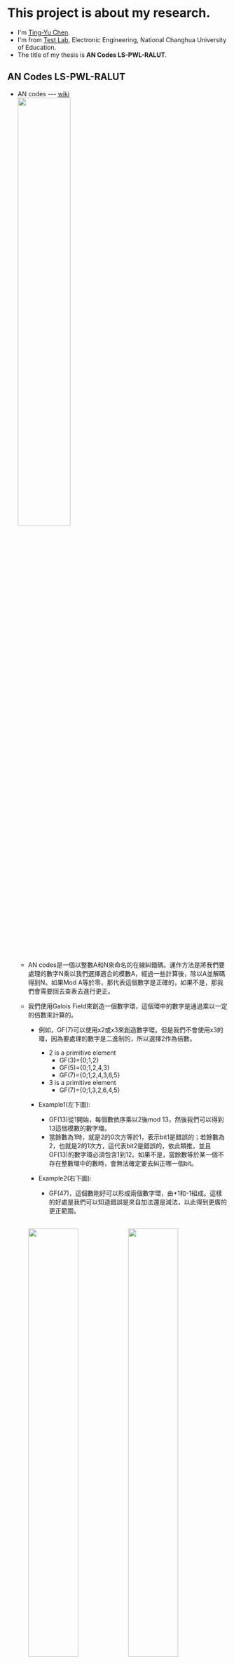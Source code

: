 ﻿# This project is about my research.
* I'm [Ting-Yu Chen](https://github.com/Wilhelmine21/Wilhelmine21). 
* I'm from [Test Lab](http://testlab.ncue.edu.tw/tch/), Electronic Engineering, National Changhua University of Education.
* The title of my thesis is **AN Codes LS-PWL-RALUT**.

## AN Codes LS-PWL-RALUT
* AN codes --- [wiki](https://en.wikipedia.org/wiki/AN_codes)</br>
	<img src="./img/Pasted image 20220413215340.png" width="50%" height="50%"/></br>
	* AN codes是一個以整數A和N來命名的在線糾錯碼。運作方法是將我們要處理的數字N乘以我們選擇適合的模數A，經過一些計算後，除以A並解碼得到N。如果Mod A等於零，那代表這個數字是正確的，如果不是，那我們會需要回去查表去進行更正。
	* 我們使用Galois Field來創造一個數字環，這個環中的數字是通過乘以一定的倍數來計算的。
		* 例如，GF(7)可以使用x2或x3來創造數字環。但是我們不會使用x3的環，因為要處理的數字是二進制的，所以選擇2作為倍數。
			* 2 is a primitive element
				* GF(3)={0;1,2}
				* GF(5)={0;1,2,4,3}
				* GF(7)={0;1,2,4,3,6,5}
			* 3 is a primitive element
				* GF(7)={0;1,3,2,6,4,5}</br>
		
		* Example1(左下圖):
			* GF(13)從1開始，每個數依序乘以2後mod 13，然後我們可以得到13這個模數的數字環。
			* 當餘數為1時，就是2的0次方等於1，表示bit1是錯誤的；若餘數為2，也就是2的1次方，這代表bit2是錯誤的，依此類推，並且GF(13)的數字環必須包含1到12。如果不是，當餘數等於某一個不存在整數環中的數時，會無法確定要去糾正哪一個bit。
		
		* Example2(右下圖): 
			* GF(47)，這個數剛好可以形成兩個數字環，由+1和-1組成。這樣的好處是我們可以知道錯誤是來自加法還是減法，以此得到更廣的更正範圍。
					
		</br><img src="./img/Pasted image 20220413222224.png" width="50%" height="50%"/><img src="./img/Pasted image 20220413222328.png" width="50%" height="50%"/></br>
	* 為什麼我們使用AN codes而不是Hamming codes呢?
		* 因為漢明碼經過計算後，它的檢查位會被破壞，進而無法繼續具有更正錯誤的能力，而AN codes它可以經過計算後，依然具有更正錯誤的能力。
	* **4 Error Model**
		* 為了能夠有更好的更正效果，我們針對以下四種情況分別進行定義錯誤模型。
		* 1. **已知錯誤方向(Unidirectional)之完全非對稱模型**
			* 針對情況是事先已知錯誤會從1變0(Uni HL)或是從0變1(Uni LH)，此時模數A所對應的餘數環為單環，如下表。
			
				|Bit |11 |10 |9 |8 |7|6 |5 |4 |3 |2 |1 |0 |
				|:----:|:----:|:----:|:----:|:----:|:----:|:----:|:----:|:----:|:----:|:----:|:----:|:----:|
				|R+ |7 |10 |5 |9 |11 |12 |6 |3 |8 |4 |2 |1 |
				|R- |5 |3 |8 |4 |2 |1 |7 |10 |5 |9 |11 |12 |
			
			* 假設模數A為n 位元，可更正(n-1)位元的數字。以模數A=13為例，它可更正的位元數為12(包含模數A本身)，可更正的範圍是0到255的數(不含模數A)。
			* 由於已知錯誤方向，所以對應的餘數只有R+或R-，其解碼器電路如下圖。
				* 左圖=>錯誤會從1變0(Uni HL), 右圖=>錯誤會從0變1(Uni LH)
								
			</br><img src="./img/tmp0.png" width="50%" height="50%"/><img src="./img/tmp1.png" width="50%" height="50%"/></br>


		* 2. **未知錯誤方向(Alternative direction)之完全非對稱模型**
			* 針對情況是無法事先知道錯誤會從1變0或是從0變1，此時模數A所對應的餘數環為單環，如下表。
			
				|Bit |11 |10 |9 |8 |7|6 |5 |4 |3 |2 |1 |0 |
				|:----:|:----:|:----:|:----:|:----:|:----:|:----:|:----:|:----:|:----:|:----:|:----:|:----:|
				|R+ |7 |10 |5 |9 |11 |12 |6 |3 |8 |4 |2 |1 |
				|R- |5 |3 |8 |4 |2 |1 |7 |10 |5 |9 |11 |12 |
				
			* 餘數環會呈現像是莫比烏斯環，依據錯誤方向來對應錯誤位置，上表中的R+對應到0變1的錯誤方向；R-對應到1變0的錯誤方向。
			* 假設模數A為n 位元，可更正(n-1)位元的數字。以模數A=13為例，它可更正的位元數為12(包含模數A本身)，可更正的範圍是0到255的數(不含模數A)
			* 但是因為是未知錯誤方向，所以對應的餘數較多，其解碼器電路，如下圖，為四種模型中面積最大的。
			
			</br><img src="./img/tmp2.png" width="50%" height="50%"/></br>
			
		* 3. **位元錯誤率模型(Bit Error Rate model, BER)**
			* 針對情況是電路受到干擾產生錯誤，由1變0或0變1，各有機率，此時模數A所對應的餘數環為雙環，如下表。
			
				|Bit  |5 |4 |3 |2 |1 |0 |
				|:----:|:----:|:----:|:----:|:----:|:----:|:----:|
				|s=0 |6 |3 |8 |4 |2 |1 |
				|s=1 |7 |10 |5 |9 |11 |12 |
			
			* 假設模數A為n位元，可更正(n-1)/2位元的數字。以模數A=13為例，它可更正的位元數為6(包含模數A本身)，可更正的範圍是0到3的數(不含模數A)，其解碼器電路如下圖。
			
			</br><img src="./img/tmp3.png" width="50%" height="50%"/></br>
		
		* 4. **算術權重錯誤模型(Arithmetic Weight Error model, AWE)**
			* 針對情況是錯誤來自加法或減法，此時模數A所對應的餘數環為雙環，如下表。

				|Bit  |5 |4 |3 |2 |1 |0 |
				|:----:|:----:|:----:|:----:|:----:|:----:|:----:|
				|s=0 |6 |3 |8 |4 |2 |1 |
				|s=1 |7 |10 |5 |9 |11 |12 |

			* 透過上表的餘數對應，我們可以得知當s=0，代表錯誤來自加法；當s=1，代表錯誤來自減法。
			* 假設模數A為n位元，可更正(n-1)/2位元的數字。以模數A=13為例，它可更正的位元數為6(包含模數A本身)，可更正的範圍是0到3的數(不含模數A)
			* 其解碼器電路如下圖，不同於BER模型，AWE有圖7中的add來檢查錯誤來自加法或減法。
			
			</br><img src="./img/tmp4.png" width="50%" height="50%"/></br>

* Light Number
	* 那什麼是Light Number？簡單來說，它就是一個算術權重小的數字。Light Number是由2的次方數來進行加減來得出的。
	* Example:

		</br><img src="./img/Pasted image 20220414110354.png" width="50%" height="50%"/></br>
	
		|s1 |m1 |s2 |m2 |s3 |m3|
		|:----:|:----:|:----:|:----:|:----:|:----:|
		|+ |0 |+ |-1 |+ |-3|
		|+ |-1 |- |-3 |+ |-4|
		
## 題目說明
</br><img src="./img/a1.png" width="20%" height="20%"/></br>
	
* 為什麼要使用查表及AN codes?	
	*  關於神經網絡中的激勵函數和量化，我們可能會遇到需要應用於任何函數的情況，並且它可能具有各種函數，那這些函數可能是複雜的，也可能是無法被符號積分微分的函數。 在這種情況下，最合適的方法是使用`查表`。
	*  對於傳統的查表，它有幾個缺點。首先是它需要記憶體去記錄，並使用了ROM。第二個是它記錄的數量非常大。因此，有些人使用PWL和RALUT來解決這些問題，但是對於第一個PWL來說，它需要乘法器，而這會佔用面積；然後對於第二個RALUT來說，它記錄的數量仍然很多。
	*  因此，我們可以使用*輕數斜率(Light Slope)* 來改善這兩個缺點，那我們提出的方法是`輕數斜率分段線性範圍可循址查表(LS-PWL RALUT)`。
	*  隨著科技的發展，越來越多電動汽車使用神經網絡進行訓練，讓汽車得以自動駕駛。但是，我們時不時聽到有關於自動駕駛汽車的車禍事故。因此，提高神經網絡的可靠度是非常重要的。
	*  對於神經網絡的前幾層它具有自我修復的作用，但是對於最後一層它具有決定性的作用。最後一層的激勵函數通常不是像ReLU這樣簡單的函數，而是複雜的函數，那更應該使用查表去處理。但是由於來自通道或運算的雜訊，這一層很容易受到影響而錯誤。因此，為了能夠更正錯誤，我們添加了AN codes以提高神經網絡的可靠度。

* 如何使用移位而不用乘法?	
	*  下圖是一個tanh(x)的圖，它是一個常見的激勵函數
		</br><img src="./img/tanh.png" width="40%" height="40%"/></br>
	*  那我們的方法會對它進行線性分段，而這個分段的線段就可以用點斜式來表示
		</br><img src="./img/tanh_pwl.png" width="40%" height="40%"/></br>
	*  由於乘法會需要花費面積和時間，所以我們將斜率K替換成Light Number，這樣就可以使用移位的方式來完成這個式子，而不需要使用乘法器。
		</br><img src="./img/funct1.png" width="20%" height="20%"/><img src="./img/toright.png" width="5%" height="5%"/><img src="./img/funct2.png" width="30%" height="30%"/><img src="./img/toright.png" width="5%" height="5%"/><img src="./img/funct3.png" width="30%" height="30%"/></br>

* AN codes LS-PWL-RALUT模型與結構圖
	</br><img src="./img/Pasted image 20220413222506.png" width="50%" height="50%"/><img src="./img/model2.png" width="30%" height="30%"/></br>
	* 將輸入值N乘以A，進入比較範圍，然後只有一條Word Line會被enable
	* 在ROM中查到對應的值，出來進行移位和加總，然後得到查表的輸出
	* 將其除以A，然後對其進行解碼以進行更正，最後獲得正確的值。


---
## My Project GUI
* 簡介 我做了一個GUI用來展示
* 環境 iVerilog GTKwave
* 版本(Win10, Linux)及附加檔案(for EDA)

###  My Research
<img src="./img/Pasted image 20220413130346.png" width="50%" height="50%"/><img src="./img/Pasted image 20220413130817.png" width="50%" height="50%"/>

* 上圖(左)為Win10版本的GUI, 上圖(右)為Linux(Centos 7)版本的GUI.
* 主要展示 `題目名稱`, `作者名稱`, `實驗室系所學校`和`摘要`
* 下方三個按鈕分別對應不同的project.

* 上方選單File: </br>
	<img src="./img/Pasted image 20220413133333.png" width="50%" height="50%"/>
	* (1) Open file: 開啟舊檔
	* (2) Exit: 關閉程式
	* (3) Quit: 關閉程式並關閉後台 ⬅ 當程式當機時，可由此嘗試關閉.

* 上方選單Help: </br> 
	<img src="./img/Pasted image 20220413133156.png" width="50%" height="50%"/>
	
	* (1) Demo Video: 連接到Youtube的所有功能說明及展示之影片
		* a. Windows 10 version --- [video](https://www.youtube.com/watch?v=kXfVsiijhno)
		* b. Linux (Centos 7) version --- [video](https://www.youtube.com/watch?v=Rb99CHsb28k)
	
	* (2) About: 顯示此程式的相關資訊 </br>
		<img src="./img/Pasted image 20220413134306.png" width="40%" height="40%"/>
---
#### 1. AN codes and decoder
<img src="./img/Pasted image 20220413130543.png" width="40%" height="40%"/>

* 這個Project主要用來生成AN codes解碼器(Verilog file)
* Step 1. 找到可用的A
	* (1) 輸入範圍 
		* 需大於10
	* (2) 選擇錯誤模型
		* Uni HL: 單一錯誤方向之完全非對稱模型(錯誤由1變0)
		* Uni LH: 單一錯誤方向之完全非對稱模型(錯誤由0變1)
		* Alter: 未知錯誤方向之完全非對稱模型
		* BER: Bit Error Rate model
		* AWE: Arithmetic Weight Error model
	* (3) A maybe欄位會展示出範圍內可用的A
* Step 2. 生成Verilog檔案
	* (1) 在Select A輸入想要的A值
		* 此值須為A maybe欄位中出現過的數字
	* (2) 按下`Gen & Show`，即可在select A下方的文字框看見生成的檔案內容 </br>
	<img src="./img/Pasted image 20220413141429.png" width="40%" height="40%"/> </br>
	* (3) 若是看不清楚，可使用上方選單File->Open File... 開啟檔案查看 </br>
	<img src="./img/Pasted image 20220413141620.png" width="40%" height="40%"/> </br>
* Step 3. Verilog 驗證
	* 這個功能使用[iVerilog](http://iverilog.icarus.com)和[GTKwave](http://gtkwave.sourceforge.net)來進行驗證
	* testbench會隨解碼器檔一起生成
		* 對同一個數字做不同bit錯誤 
		* 只要Output的數字一樣即為更正成功
	
		<img src="./img/Pasted image 20220413141506.png" width="40%" height="40%"/>
***
* 上方的選單Help:</br>
 	<img src="./img/Pasted image 20220413141956.png" width="40%" height="40%"/></br>
	* 前兩項會連結到iVerilog和GTKwave的官網
	* 第三項 Error Model Descripton為錯誤模型的簡單說明及電路圖
		* 會根據Error Model選擇的不同而有改變說明</br>
		<img src="./img/Pasted image 20220413142653.png" width="30%" height="30%"/>
		<img src="./img/Pasted image 20220413142534.png" width="50%" height="50%"/><img src="./img/Pasted image 20220413142605.png" width="70%" height="70%"/></br>
	
	* 第四項Video則為AN codes這個project展示與說明的影片
	* 最後About會顯示程式資訊</br>
		<img src="./img/Pasted image 20220413142805.png" width="40%" height="40%"/>
*** 
	
#### 2. ANRCAM
<img src="./img/Pasted image 20220413130605.png" width="50%" height="50%"/></br>

* 介面功能介紹
	
---

#### 3. EDA
<img src="./img/Pasted image 20220413130923.png" width="50%" height="50%"/></br>
* 第三個Project是用來做自動化繞線佈局
* 此功能僅能在工作站運行, 因此無windows版本
* 需要額外的檔案 --- `EDA_add_files_GUI.tar`
	* 開始GUI前須先解壓縮此檔案
	
		<img src="./img/Pasted image 20220413144023.png" width="50%" height="50%"/></br>
	* 第一排按鈕
		* Layout: 自動化佈局, 使用`Design Compiler`和`IC Compiler`
		* DRC: Design Rule Check 驗證
		* LVS: Layout Versus schematic 驗證
	* 第二排按鈕
		* About會顯示程式資訊
	
		<img src="./img/Pasted image 20220413144807.png" width="30%" height="30%"/></br>

	*	
		* Open file 開啟舊檔
		* Exit 關閉程式
